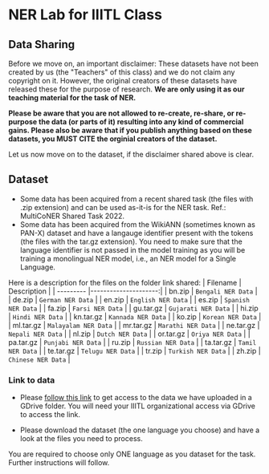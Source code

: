 # NER Lab for IIITL Class

## Data Sharing

Before we move on, an important disclaimer:
These datasets have not been created by us (the "Teachers" of this class) and we do not claim any copyright on it. However, the original creators of these datasets have released these for the purpose of research. **We are only using it as our teaching material for the task of NER.**<br/>

**Please be aware that you are not allowed to re-create, re-share, or re-purpose the data (or parts of it) resulting into any kind of commercial gains. Please also be aware that if you publish anything based on these datasets, you MUST CITE the orginial creators of the dataset.** <br/>

Let us now move on to the dataset, if the disclaimer shared above is clear.

## Dataset

* Some data has been acquired from a recent shared task (the files with .zip extension) and can be used as-it-is for the NER task. Ref.: MultiCoNER Shared Task 2022.
* Some data has been acquired from the WikiANN (sometimes known as PAN-X) dataset and have a langauge identifier present with the tokens (the files with the tar.gz extension). You need to make sure that the language identifier is not passed in the model training as you will be training a monolingual NER model, i.e., an NER model for a Single Language.

Here is a description for the files on the folder link shared:
| Filename  | Description          |
| --------- |---------------------:|
| bn.zip    | `Bengali NER Data`   |
| de.zip    | `German NER Data`    |
| en.zip    | `English NER Data`   |
| es.zip    | `Spanish NER Data`   |
| fa.zip    | `Farsi NER Data`     |
| gu.tar.gz | `Gujarati NER Data`  |
| hi.zip    | `Hindi NER Data`     |
| kn.tar.gz | `Kannada NER Data`   |
| ko.zip    | `Korean NER Data`    |
| ml.tar.gz | `Malayalam NER Data` |
| mr.tar.gz | `Marathi NER Data`   |
| ne.tar.gz | `Nepali NER Data`    |
| nl.zip    | `Dutch NER Data`     |
| or.tar.gz | `Oriya NER Data`     |
| pa.tar.gz | `Punjabi NER Data`   |
| ru.zip    | `Russian NER Data`   |
| ta.tar.gz | `Tamil NER Data`     |
| te.tar.gz | `Telugu NER Data`    |
| tr.zip    | `Turkish NER Data`   |
| zh.zip    | `Chinese NER Data`   |

### Link to data

* Please [follow this link](https://drive.google.com/drive/folders/19QbfqC-E-LFcAfnRe_DtP_co9m91p_mC?usp=sharing) to get access to the data we have uploaded in a GDrive folder. You will need your IIITL organizational access via GDrive to access the link.

* Please download the dataset (the one language you choose) and have a look at the files you need to process.


You are required to choose only ONE language as you dataset for the task. Further instructions will follow.